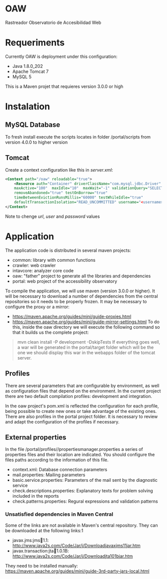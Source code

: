 # OAW
Rastreador Observatorio de Accesibilidad Web


# Requeriments

Currently OAW is deployment under this configuration:

* Java 1.8.0_202 
* Apache Tomcat 7
* MySQL 5

This is a Maven projet that requieres version 3.0.0 or high


# Instalation

## MySQL Database

To fresh install execute the scripts locates in folder /portal/scripts from version 4.0.0 to higher version

## Tomcat

Create a context configuration like this in *server.xml*:
```xml
<Context path="/oaw" reloadable="true">
    <Resource auth="Container" driverClassName="com.mysql.jdbc.Driver" type="javax.sql.DataSource" name="jdbc/oaw" url="jdbc:mysql://<server>:<port>/<schema>"
    maxActive="100"  maxIdle="10"  maxWait="-1" validationQuery="SELECT 1 as dbcp_connection_test"
    removeAbandoned="true" testOnBorrow="true"
    timeBetweenEvictionRunsMillis="60000" testWhileIdle="true"                                         
    defaultTransactionIsolation="READ_UNCOMMITTED" username="<username>" password="<password>"/>
</Context>
```
Note to chenge *url*, *user* and *password* values

# Application

The application code is distributed in several maven projects:
* common: library with common functions
* crawler: web crawler
* intavcore: analyzer core code
* oaw: "father" project to generate all the libraries and dependencies
* portal: web project of the accessibility observatory

To compile the application, we will use maven (version 3.0.0 or higher). It will be necessary to download a number of dependencies from the central repositories so it needs to be properly frozen. It may be necessary to configure the proxy or a mirror:

* https://maven.apache.org/guides/mini/guide-proxies.html
* https://maven.apache.org/guides/mini/guide-mirror-settings.html
To do this, inside the oaw directory we will execute the following command so that it builds us the complete project:
>	mvn clean install -P development -DskipTests
If everything goes well, a war will be generated in the portal/target folder which will be the one we should display this war in the webapps folder of the tomcat server. 

## Profiles

There are several parameters that are configurable by environment, as well as configuration files that depend on the environment. In the current project there are two default compilation profiles: development and integration. 

In the oaw project's pom.xml is reflected the configuration for each profile, being possible to create new ones or take advantage of the existing ones. There are also profiles in the portal project folder. 
It is necessary to review and adapt the configuration of the profiles if necessary.

## External properties

In the file /portal/profiles/<profile>/propertiesmanager.properties a series of properties files and their location are indicated. You should configure the files paths according to the information of this file.

* context.xml: Database connection parameters
* mail.properties: Mailing parameters
* basic.service.properties: Parameters of the mail sent by the diagnostic service
* check.descriptions.properties: Explanatory texts for problem solving included in the reports
* check.patterns.properties: Regural expressions and validation patterns


### Unsatisfied dependencies  in Maven Central

Some of the links are not available in Maven's central repository. They can be downloaded at the following links:1

* javax.jms:jms:jar:1.1: http://www.java2s.com/Code/Jar/j/Downloadjavaxjms11jar.htm
* javax.transaction:jta:jar:1.0.1B: http://www.java2s.com/Code/Jar/j/Downloadjta101bjar.htm

They need to be installed manually: https://maven.apache.org/guides/mini/guide-3rd-party-jars-local.html 

